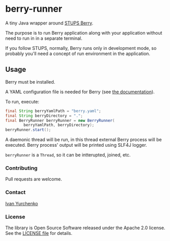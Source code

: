 # berry-runner
A tiny Java wrapper around [STUPS Berry](https://github.com/zalando-stups/berry).

The purpose is to run Berry application along with
your application without need to run in in a separate terminal.

If you follow STUPS, normally, Berry runs only in development mode,
so probably you'll need a concept of run environment in the application.

## Usage

Berry must be installed.

A YAML configuration file is needed for Berry
(see [the documentation](http://stups.readthedocs.io/en/latest/components/berry.html)).

To run, execute:

```java
final String berryYamlPath = "berry.yaml";
final String berryDirectory = ".";
final BerryRunner berryRunner = new BerryRunner(
        berryYamlPath, berryDirectory);
berryRunner.start();
```

A daemonic thread will be run,
in this thread external Berry process will be executed.
Berry process' output will be printed using SLF4J logger.

`berryRunner` is a `Thread`, so it can be intterupted, joined, etc.

### Contributing

Pull requests are welcome.

### Contact

[Ivan Yurchenko](mailto:ivan0yurchenko@gmail.com)

### License

The library is Open Source Software released under the Apache 2.0 license.
See the [LICENSE file](LICENSE) for details.

